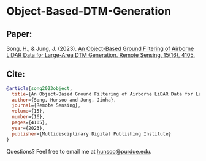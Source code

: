 # Object-Based-DTM-Generation

## Paper:
Song, H., & Jung, J. (2023). [An Object-Based Ground Filtering of Airborne LiDAR Data for Large-Area DTM Generation. Remote Sensing, 15(16), 4105.](https://www.mdpi.com/2072-4292/15/16/4105)

## Cite:
```bibtex
@article{song2023object,
  title={An Object-Based Ground Filtering of Airborne LiDAR Data for Large-Area DTM Generation},
  author={Song, Hunsoo and Jung, Jinha},
  journal={Remote Sensing},
  volume={15},
  number={16},
  pages={4105},
  year={2023},
  publisher={Multidisciplinary Digital Publishing Institute}
}
```
Questions? 
Feel free to email me at [hunsoo@purdue.edu](mailto:hunsoo@purdue.edu).
